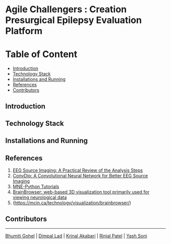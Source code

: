 # Agile Challengers : Creation Presurgical Epilepsy Evaluation Platform

<h1>Table of Content</h1>

- [Introduction](#introduction)
- [Technology Stack](#technology-stack)
- [Installations and Running](#installations-and-running)
- [References](#references)
- [Contributors](#contributors)

## Introduction
## Technology Stack
## Installations and Running
## References
1. [EEG Source Imaging: A Practical Review of the Analysis Steps](https://www.frontiersin.org/articles/10.3389/fneur.2019.00325/full)
2. [ConvDip: A Convolutional Neural Network for Better EEG Source Imaging](https://www.frontiersin.org/articles/10.3389/fnins.2021.569918/full)
3. [MNE-Python Tutorials](https://mne.tools/stable/auto_tutorials/index.html)
4. [BrainBrowser: web-based 3D visualization tool primarily used for viewing neurological data](https://brainbrowser.cbrain.mcgill.ca/)
5. (https://mcin.ca/technology/visualization/brainbrowser/)



## Contributors
---
[Bhumiti Gohel](https://github.com/bhumiti28) | [Dimpal Lad](https://github.com/Dimpal-lad) | [Krinal Akabari](https://github.com/Krinal-Akbari) | [Rinjal Patel](https://github.com/RinjalPatel490) | [Yash Soni](https://github.com/Yash55133)
